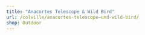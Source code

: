 ```yaml
---
title: "Anacortes Telescope & Wild Bird"
url: /colville/anacortes-telescope-und-wild-bird/
shop: Outdoor
---
```

